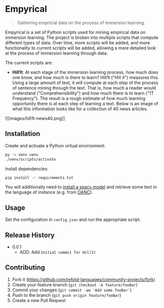 # Empyrical
> Gathering empricial data on the process of immersion learning.

Empyrical is a set of Python scripts used for mining empirical data on immersion learning. The project is broken into multiple scripts that compute different types of data. Over time, more scripts will be added, and more functionality to current scripts will be added, allowing a more detailed look at the process of immersion learning through data.

The current scripts are:

- **Hill1t**: At each stage of the immersion learning process, how much does one know, and how much is there to learn? Hill1t ("Hill it") measures this. Using a large amount of text, it will compute at each step of the process of sentence mining through the text. That is, how much a reader would understand ("Comprehensibility") and how much there is to learn ("1T Frequency"). The result is a rough estimate of how much learning opportunity there is at each step of learning a text. Below is an image of what this information looks like for a collection of 40 news articles.

![[images/hill1t-news40.png]]

## Installation

Create and activate a Python virtual environment:

```sh
py -m venv venv
./venv/scripts/activate
```

Install dependencies:

```sh
pip install -r requirements.txt
```

You will additionally need to [install a spacy model](https://spacy.io/models/) and retrieve some text in the language of instance (e.g. from [OANC](https://anc.org/)).

## Usage

Set the configuration in `config.json` and run the appropriate script.

## Release History

* 0.0.1
    * ADD: Add `Initial commit for Hill1t`

## Contributing

1. Fork it (<https://github.com/refold-languages/community-projects/fork>)
2. Create your feature branch (`git checkout -b feature/fooBar`)
3. Commit your changes (`git commit -am 'Add some fooBar'`)
4. Push to the branch (`git push origin feature/fooBar`)
5. Create a new Pull Request
